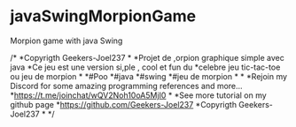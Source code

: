 # javaSwingMorpionGame
Morpion game with java Swing


/*
*Copyrigth Geekers-Joel237
*
*Projet de ,orpion graphique simple avec java
*Ce jeu est une version si,ple , cool et fun du 
*celebre jeu tic-tac-toe ou jeu de morpion
*
*#Poo
*#java
*#swing
*#jeu de morpion
*
*
*Rejoin my Discord for some amazing programming references and more...
*https://t.me/joinchat/wQV2Noh10oA5MjI0
*
*See more tutorial on my github page
*https://github.com/Geekers-Joel237
*Copyrigth Geekers-Joel237
*
*/
